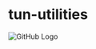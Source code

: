 # tun-utilities

![GitHub Logo](https://media.discordapp.net/attachments/656075585348435989/924656295108296714/But-it-does-run.jpg) 
